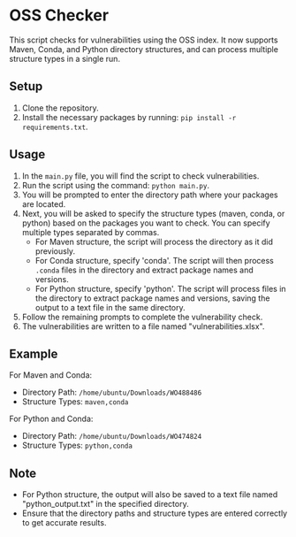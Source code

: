 # OSS Checker

This script checks for vulnerabilities using the OSS index. It now supports Maven, Conda, and Python directory structures, and can process multiple structure types in a single run.

## Setup

1. Clone the repository.
2. Install the necessary packages by running: `pip install -r requirements.txt`.

## Usage

1. In the `main.py` file, you will find the script to check vulnerabilities.
2. Run the script using the command: `python main.py`.
3. You will be prompted to enter the directory path where your packages are located.
4. Next, you will be asked to specify the structure types (maven, conda, or python) based on the packages you want to check. You can specify multiple types separated by commas.
   - For Maven structure, the script will process the directory as it did previously.
   - For Conda structure, specify 'conda'. The script will then process `.conda` files in the directory and extract package names and versions.
   - For Python structure, specify 'python'. The script will process files in the directory to extract package names and versions, saving the output to a text file in the same directory.
5. Follow the remaining prompts to complete the vulnerability check.
6. The vulnerabilities are written to a file named "vulnerabilities.xlsx".

## Example

For Maven and Conda:
- Directory Path: `/home/ubuntu/Downloads/WO488486`
- Structure Types: `maven,conda`

For Python and Conda:
- Directory Path: `/home/ubuntu/Downloads/WO474824`
- Structure Types: `python,conda`

## Note

- For Python structure, the output will also be saved to a text file named "python_output.txt" in the specified directory.
- Ensure that the directory paths and structure types are entered correctly to get accurate results.


